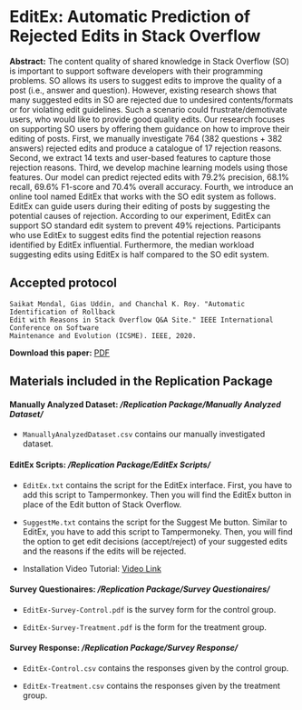 # EditEx: Automatic Prediction of Rejected Edits in Stack Overflow

**Abstract:** The content quality of shared knowledge in Stack Overflow (SO) is important to support software developers with their programming problems. SO allows its users to suggest edits to improve the quality of a post (i.e., answer and question). However, existing research shows that many suggested edits in SO are rejected due to undesired contents/formats or for violating edit guidelines. Such a scenario could frustrate/demotivate users, who would like to provide good quality edits. Our research focuses on supporting SO users by offering them guidance on how to improve their editing of posts. First, we manually investigate 764 (382 questions + 382 answers) rejected edits and produce a catalogue of 17 rejection reasons. Second, we extract 14 texts and user-based features to capture those rejection reasons. Third, we develop machine learning models using those features. Our model can predict rejected edits with 79.2% precision, 68.1% recall, 69.6% F1-score and 70.4% overall accuracy. Fourth, we introduce an online tool named EditEx that works with the SO edit system as follows. EditEx can guide users during their editing of posts by suggesting the potential causes of rejection. According to our experiment, EditEx can support SO standard edit system to prevent 49% rejections. Participants who use EditEx to suggest edits find the potential rejection reasons identified by EditEx influential. Furthermore, the median workload suggesting edits using EditEx is half compared to the SO edit system.

## Accepted protocol

    Saikat Mondal, Gias Uddin, and Chanchal K. Roy. "Automatic Identification of Rollback 
    Edit with Reasons in Stack Overflow Q&A Site." IEEE International Conference on Software 
    Maintenance and Evolution (ICSME). IEEE, 2020.

**Download this paper:** [PDF](https://osf.io/sjgnz)

## Materials included in the Replication Package

#### Manually Analyzed Dataset: ***/Replication Package/Manually Analyzed Dataset/*** 

* `ManuallyAnalyzedDataset.csv` contains our manually investigated dataset.

#### EditEx Scripts: ***/Replication Package/EditEx Scripts/*** 

* `EditEx.txt` contains the script for the EditEx interface. First, you have to add this script to Tampermonkey. Then you will find the EditEx button in place of the Edit button of Stack Overflow.

* `SuggestMe.txt` contains the script for the Suggest Me button. Similar to EditEx, you have to add this script to Tampermoneky. Then, you will find the option to get edit decisions (accept/reject) of your suggested edits and the reasons if the edits will be rejected.

* Installation Video Tutorial: [Video Link](https://youtu.be/h6ILAakx0HY)

#### Survey Questionaires: ***/Replication Package/Survey Questionaires/*** 

* `EditEx-Survey-Control.pdf` is the survey form for the control group.

* `EditEx-Survey-Treatment.pdf` is the form for the treatment group.

#### Survey Response: ***/Replication Package/Survey Response/*** 

* `EditEx-Control.csv` contains the responses given by the control group.

* `EditEx-Treatment.csv` contains the responses given by the treatment group.
